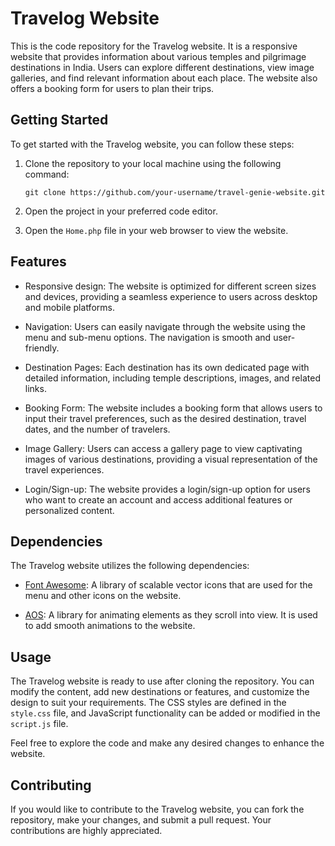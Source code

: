 # Travelog Website

This is the code repository for the Travelog website. It is a responsive website that provides information about various temples and pilgrimage destinations in India. Users can explore different destinations, view image galleries, and find relevant information about each place. The website also offers a booking form for users to plan their trips.


## Getting Started

To get started with the Travelog website, you can follow these steps:

1. Clone the repository to your local machine using the following command:
   ```
   git clone https://github.com/your-username/travel-genie-website.git
   ```

2. Open the project in your preferred code editor.

3. Open the `Home.php` file in your web browser to view the website.

## Features

- Responsive design: The website is optimized for different screen sizes and devices, providing a seamless experience to users across desktop and mobile platforms.

- Navigation: Users can easily navigate through the website using the menu and sub-menu options. The navigation is smooth and user-friendly.

- Destination Pages: Each destination has its own dedicated page with detailed information, including temple descriptions, images, and related links.

- Booking Form: The website includes a booking form that allows users to input their travel preferences, such as the desired destination, travel dates, and the number of travelers.

- Image Gallery: Users can access a gallery page to view captivating images of various destinations, providing a visual representation of the travel experiences.

- Login/Sign-up: The website provides a login/sign-up option for users who want to create an account and access additional features or personalized content.

## Dependencies

The Travelog website utilizes the following dependencies:

- [Font Awesome](https://fontawesome.com/): A library of scalable vector icons that are used for the menu and other icons on the website.

- [AOS](https://github.com/michalsnik/aos): A library for animating elements as they scroll into view. It is used to add smooth animations to the website.

## Usage

The Travelog website is ready to use after cloning the repository. You can modify the content, add new destinations or features, and customize the design to suit your requirements. The CSS styles are defined in the `style.css` file, and JavaScript functionality can be added or modified in the `script.js` file.

Feel free to explore the code and make any desired changes to enhance the website.

## Contributing

If you would like to contribute to the Travelog website, you can fork the repository, make your changes, and submit a pull request. Your contributions are highly appreciated.
